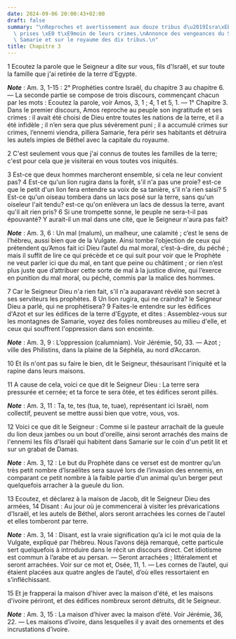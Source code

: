 ```yaml
---
date: 2024-09-06 20:00:43+02:00
draft: false
summary: "\nReproches et avertissement aux douze tribus d\u2019Isra\xEBl.\nNations\
  \ prises \xE0 t\xE9moin de leurs crimes.\nAnnonce des vengeances du Seigneur sur\
  \ Samarie et sur le royaume des dix tribus.\n"
title: Chapitre 3
---
```





1 Ecoutez la parole que le Seigneur a dite sur vous, fils d'Israël, et sur toute la famille que j'ai retirée de la terre d'Egypte.

***Note*** :  Am. 3, 1-15 : 2° Prophéties contre Israël, du chapitre 3 au chapitre 6. ― La seconde partie se compose de trois discours, commençant chacun par les mots : Ecoutez la parole, voir Amos, 3, 1 ; 4, 1 et 5, 1. ― 1° Chapitre 3. Dans le premier discours, Amos reproche au peuple son ingratitude et ses crimes : il avait été choisi de Dieu entre toutes les nations de la terre, et il a été infidèle ; il n’en sera que plus sévèrement puni ; il a accumulé crimes sur crimes, l’ennemi viendra, pillera Samarie, fera périr ses habitants et détruira les autels impies de Béthel avec la capitale du royaume.


2 C'est seulement vous que j'ai connus de toutes les familles de la terre; c'est pour cela que je visiterai en vous toutes vos iniquités.


3 Est-ce que deux hommes marcheront ensemble, si cela ne leur convient pas? 4 Est-ce qu'un lion rugira dans la forêt, s'il n'a pas une proie? est-ce que le petit d'un lion fera entendre sa voix de sa tanière, s'il n'a rien saisi? 5 Est-ce qu'un oiseau tombera dans un lacs posé sur la terre, sans qu'un oiseleur l'ait tendu? est-ce qu'on enlèvera un lacs de dessus la terre, avant qu'il ait rien pris? 6 Si une trompette sonne, le peuple ne sera-t-il pas épouvanté? Y aurait-il un mal dans une cité, que le Seigneur n'aura pas fait?

***Note*** :  Am. 3, 6 : Un mal (malum), un malheur, une calamité ; c’est le sens de l’hébreu, aussi bien que de la Vulgate. Ainsi tombe l’objection de ceux qui prétendent qu’Amos fait ici Dieu l’autel du mal moral, c’est-à-dire, du péché ; mais il suffit de lire ce qui précède et ce qui suit pour voir que le Prophète ne veut parler ici que du mal, en tant que peine ou châtiment ; or rien n’est plus juste que d’attribuer cette sorte de mal à la justice divine, qui l’exerce en punition du mal moral, ou péché, commis par la malice des hommes.

7 Car le Seigneur Dieu n'a rien fait, s'il n'a auparavant révélé son secret à ses serviteurs les prophètes. 8 Un lion rugira, qui ne craindra? le Seigneur Dieu a parlé, qui ne prophétisera? 9 Faites-le entendre sur les édifices d'Azot et sur les édifices de la terre d'Egypte, et dites : Assemblez-vous sur les montagnes de Samarie, voyez des folies nombreuses au milieu d'elle, et ceux qui souffrent l'oppression dans son enceinte.

***Note*** :  Am. 3, 9 : L’oppression (calumniam). Voir Jérémie, 50, 33. ― Azot ; ville des Philistins, dans la plaine de la Séphéla, au nord d’Accaron.

10 Et ils n'ont pas su faire le bien, dit le Seigneur, thésaurisant l'iniquité et la rapine dans leurs maisons.


11 A cause de cela, voici ce que dit le Seigneur Dieu : La terre sera pressurée et cernée; et ta force te sera ôtée, et tes édifices seront pillés.

***Note*** :  Am. 3, 11 : Ta, te, tes (tua, te, tuae), représentant ici Israël, nom collectif, peuvent se mettre aussi bien que votre, vous, vos.


12 Voici ce que dit le Seigneur : Comme si le pasteur arrachait de la gueule du lion deux jambes ou un bout d'oreille, ainsi seront arrachés des mains de l'ennemi les fils d'Israël qui habitent dans Samarie sur le coin d'un petit lit et sur un grabat de Damas.

***Note*** :  Am. 3, 12 : Le but du Prophète dans ce verset est de montrer qu’un très petit nombre d’Israélites sera sauvé lors de l’invasion des ennemis, en comparant ce petit nombre à la faible partie d’un animal qu’un berger peut quelquefois arracher à la gueule du lion.


13 Ecoutez, et déclarez à la maison de Jacob, dit le Seigneur Dieu des armées, 14 Disant : Au jour où je commencerai à visiter les prévarications d'Israël, et les autels de Béthel, alors seront arrachées les cornes de l'autel et elles tomberont par terre.

***Note*** :  Am. 3, 14 : Disant, est la vraie signification qu’a ici le mot quia de la Vulgate, expliqué par l’hébreu. Nous l’avons déjà remarqué, cette particule sert quelquefois à introduire dans le récit un discours direct. Cet idiotisme est commun à l’arabe et au persan. ― Seront arrachées ; littéralement et seront arrachées. Voir sur ce mot et, Osée, 11, 1. ― Les cornes de l’autel, qui étaient placées aux quatre angles de l’autel, d’où elles ressortaient en s’infléchissant.

15 Et je frapperai la maison d'hiver avec la maison d'été, et les maisons d'ivoire périront, et des édifices nombreux seront détruits, dit le Seigneur.

***Note*** :  Am. 3, 15 : La maison d’hiver avec la maison d’été. Voir Jérémie, 36, 22. ― Les maisons d’ivoire, dans lesquelles il y avait des ornements et des incrustations d’ivoire.

